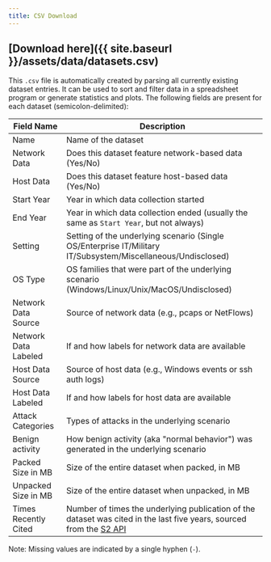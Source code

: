 ```yaml
---
title: CSV Download
---
```


## [Download here]({{ site.baseurl }}/assets/data/datasets.csv)

This `.csv` file is automatically created by parsing all currently existing dataset entries.
It can be used to sort and filter data in a spreadsheet program or generate statistics and plots.
The following fields are present for each dataset (semicolon-delimited):

| Field Name           | Description                                                                                                                                                        |
|----------------------|--------------------------------------------------------------------------------------------------------------------------------------------------------------------|
| Name                 | Name of the dataset                                                                                                                                                |
| Network Data         | Does this dataset feature network-based data (Yes/No)                                                                                                              |
| Host Data            | Does this dataset feature host-based data (Yes/No)                                                                                                                 |
| Start Year           | Year in which data collection started                                                                                                                              |
| End Year             | Year in which data collection ended (usually the same as `Start Year`, but not always)                                                                             |
| Setting              | Setting of the underlying scenario (Single OS/Enterprise IT/Military IT/Subsystem/Miscellaneous/Undisclosed)                                                       |
| OS Type              | OS families that were part of the underlying scenario (Windows/Linux/Unix/MacOS/Undisclosed)                                                                       |
| Network Data Source  | Source of network data (e.g., pcaps or NetFlows)                                                                                                                   |
| Network Data Labeled | If and how labels for network data are available                                                                                                                   |
| Host Data Source     | Source of host data (e.g., Windows events or ssh auth logs)                                                                                                        |
| Host Data Labeled    | If and how labels for host data are available                                                                                                                      |
| Attack Categories    | Types of attacks in the underlying scenario                                                                                                                        |
| Benign activity      | How benign activity (aka "normal behavior") was generated in the underlying scenario                                                                               |
| Packed Size in MB    | Size of the entire dataset when packed, in MB                                                                                                                      |
| Unpacked Size in MB  | Size of the entire dataset when unpacked, in MB                                                                                                                    |
| Times Recently Cited | Number of times the underlying publication of the dataset was cited in the last five years, sourced from the [S2 API](https://www.semanticscholar.org/product/api) |

Note: Missing values are indicated by a single hyphen (`-`).
